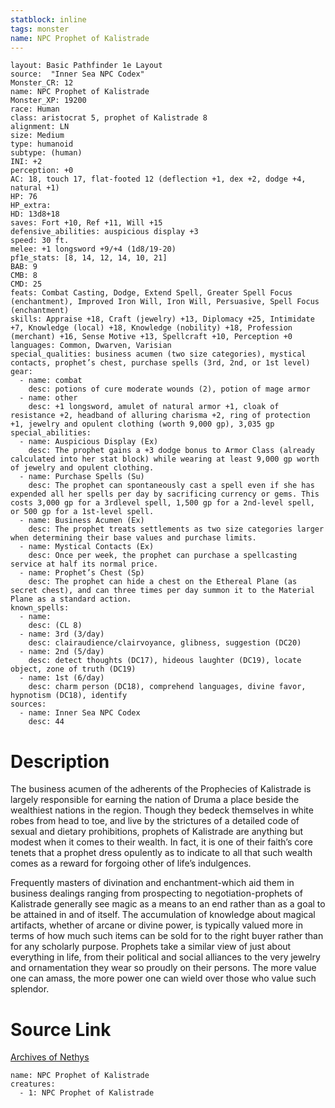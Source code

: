 ```yaml
---
statblock: inline
tags: monster
name: NPC Prophet of Kalistrade
---
```

```statblock
layout: Basic Pathfinder 1e Layout
source:  "Inner Sea NPC Codex"
Monster_CR: 12
name: NPC Prophet of Kalistrade
Monster_XP: 19200
race: Human
class: aristocrat 5, prophet of Kalistrade 8
alignment: LN
size: Medium
type: humanoid
subtype: (human)
INI: +2
perception: +0
AC: 18, touch 17, flat-footed 12 (deflection +1, dex +2, dodge +4, natural +1)
HP: 76
HP_extra: 
HD: 13d8+18
saves: Fort +10, Ref +11, Will +15
defensive_abilities: auspicious display +3
speed: 30 ft.
melee: +1 longsword +9/+4 (1d8/19-20)
pf1e_stats: [8, 14, 12, 14, 10, 21]
BAB: 9
CMB: 8
CMD: 25
feats: Combat Casting, Dodge, Extend Spell, Greater Spell Focus (enchantment), Improved Iron Will, Iron Will, Persuasive, Spell Focus (enchantment)
skills: Appraise +18, Craft (jewelry) +13, Diplomacy +25, Intimidate +7, Knowledge (local) +18, Knowledge (nobility) +18, Profession (merchant) +16, Sense Motive +13, Spellcraft +10, Perception +0
languages: Common, Dwarven, Varisian
special_qualities: business acumen (two size categories), mystical contacts, prophet’s chest, purchase spells (3rd, 2nd, or 1st level)
gear:
  - name: combat
    desc: potions of cure moderate wounds (2), potion of mage armor
  - name: other
    desc: +1 longsword, amulet of natural armor +1, cloak of resistance +2, headband of alluring charisma +2, ring of protection +1, jewelry and opulent clothing (worth 9,000 gp), 3,035 gp
special_abilities:
  - name: Auspicious Display (Ex)
    desc: The prophet gains a +3 dodge bonus to Armor Class (already calculated into her stat block) while wearing at least 9,000 gp worth of jewelry and opulent clothing.
  - name: Purchase Spells (Su)
    desc: The prophet can spontaneously cast a spell even if she has expended all her spells per day by sacrificing currency or gems. This costs 3,000 gp for a 3rdlevel spell, 1,500 gp for a 2nd-level spell, or 500 gp for a 1st-level spell.
  - name: Business Acumen (Ex)
    desc: The prophet treats settlements as two size categories larger when determining their base values and purchase limits.
  - name: Mystical Contacts (Ex)
    desc: Once per week, the prophet can purchase a spellcasting service at half its normal price.
  - name: Prophet’s Chest (Sp)
    desc: The prophet can hide a chest on the Ethereal Plane (as secret chest), and can three times per day summon it to the Material Plane as a standard action.
known_spells:
  - name:
    desc: (CL 8)
  - name: 3rd (3/day)
    desc: clairaudience/clairvoyance, glibness, suggestion (DC20)
  - name: 2nd (5/day)
    desc: detect thoughts (DC17), hideous laughter (DC19), locate object, zone of truth (DC19)
  - name: 1st (6/day)
    desc: charm person (DC18), comprehend languages, divine favor, hypnotism (DC18), identify
sources:
  - name: Inner Sea NPC Codex
    desc: 44
```
# Description
The business acumen of the adherents of the Prophecies of Kalistrade is largely responsible for earning the nation of Druma a place beside the wealthiest nations in the region. Though they bedeck themselves in white robes from head to toe, and live by the strictures of a detailed code of sexual and dietary prohibitions, prophets of Kalistrade are anything but modest when it comes to their wealth. In fact, it is one of their faith’s core tenets that a prophet dress opulently as to indicate to all that such wealth comes as a reward for forgoing other of life’s indulgences.

Frequently masters of divination and enchantment-which aid them in business dealings ranging from prospecting to negotiation-prophets of Kalistrade generally see magic as a means to an end rather than as a goal to be attained in and of itself. The accumulation of knowledge about magical artifacts, whether of arcane or divine power, is typically valued more in terms of how much such items can be sold for to the right buyer rather than for any scholarly purpose. Prophets take a similar view of just about everything in life, from their political and social alliances to the very jewelry and ornamentation they wear so proudly on their persons. The more value one can amass, the more power one can wield over those who value such splendor.
# Source Link
[Archives of Nethys](https://aonprd.com/NPCDisplay.aspx?ItemName=Prophet%20of%20Kalistrade)
```encounter-table
name: NPC Prophet of Kalistrade
creatures:
  - 1: NPC Prophet of Kalistrade
```
